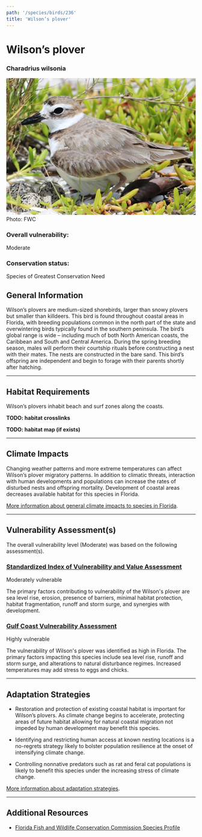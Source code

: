 ```yaml
---
path: '/species/birds/236'
title: 'Wilson’s plover'
---
```


# Wilson’s plover

### Charadrius wilsonia

<div id="TopSection">

<div class="header-photo"><img src="236.jpg" alt="Photo for Wilson’s plover"/>
<figcaption>Photo: FWC</figcaption></div>

<div>

### Overall vulnerability:

<div class="vulnerability vulnerability-moderate">Moderate</div>

### Conservation status:

Species of Greatest Conservation Need

</div>
</div>

## General Information

Wilson’s plovers are medium-sized shorebirds, larger than snowy plovers but smaller than killdeers. This bird is found throughout coastal areas in Florida, with breeding populations common in the north part of the state and overwintering birds typically found in the southern peninsula.  The bird’s global range is wide – including much of both North American coasts, the Caribbean and South and Central America. During the spring breeding season, males will perform their courtship rituals before constructing a nest with their mates. The nests are constructed in the bare sand. This bird’s offspring are independent and begin to forage with their parents shortly after hatching.

<hr />

## Habitat Requirements



Wilson’s plovers inhabit beach and surf zones along the coasts.

**TODO: habitat crosslinks**

**TODO: habitat map (if exists)**

<hr />

## Climate Impacts

Changing weather patterns and more extreme temperatures can affect Wilson’s plover migratory patterns. In addition to climatic threats, interaction with human developments and populations can increase the rates of disturbed nests and offspring mortality. Development of coastal areas decreases available habitat for this species in Florida.

[More information about general climate impacts to species in Florida](/impacts/species).



<hr />

## Vulnerability Assessment(s)

The overall vulnerability level (Moderate) was based on the following assessment(s).
#### 
<div class="vulnerability-header">
<h3><a href="/impacts/vulnerability/sivva/species">Standardized Index of Vulnerability and Value Assessment</a></h3>
<div class="vulnerability vulnerability-moderate">Moderately vulnerable</div>
</div> 

The primary factors contributing to vulnerability of the Wilson's plover are sea level rise, erosion, presence of barriers, minimal habitat protection, habitat fragmentation, runoff and storm surge, and synergies with development.

#### 
<div class="vulnerability-header">
<h3><a href="/impacts/vulnerability/gcva">Gulf Coast Vulnerability Assessment</a></h3>
<div class="vulnerability vulnerability-high">Highly vulnerable</div>
</div> 

The vulnerability of Wilson's plover was identified as high in Florida.  The primary factors impacting this species include sea level rise, runoff and storm surge, and alterations to natural disturbance regimes.  Increased temperatures may add stress to eggs and chicks.


<hr />

## Adaptation Strategies

- Restoration and protection of existing coastal habitat is important for Wilson’s plovers.  As climate change begins to accelerate, protecting areas of future habitat allowing for natural coastal migration not impeded by human development may benefit this species.

- Identifying and restricting human access at known nesting locations is a no-regrets strategy likely to bolster population resilience at the onset of intensifying climate change.

- Controlling nonnative predators such as rat and feral cat populations is likely to benefit this species under the increasing stress of climate change.

[More information about adaptation strategies](/strategies).

<hr />


## Additional Resources

- [Florida Fish and Wildlife Conservation Commission Species Profile](http://legacy.myfwc.com/bba/docs/bba_WIPL.pdf)
